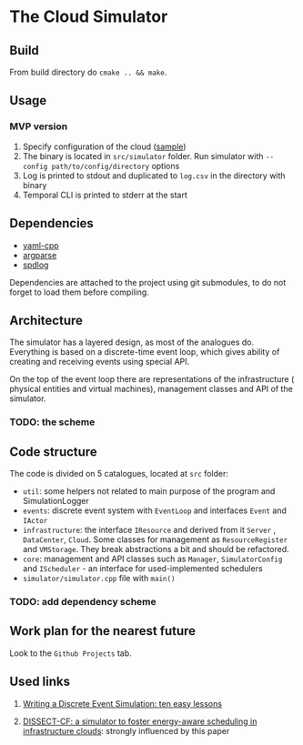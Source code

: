 # The Cloud Simulator

## Build

From build directory do `cmake .. && make`.

## Usage

### MVP version

1) Specify configuration of the cloud ([sample](/config))
2) The binary is located in `src/simulator` folder. Run simulator
   with `--config path/to/config/directory` options
3) Log is printed to stdout and duplicated to `log.csv` in the directory with
   binary
4) Temporal CLI is printed to stderr at the start

## Dependencies

* [yaml-cpp](https://github.com/jbeder/yaml-cpp)
* [argparse](https://github.com/p-ranav/argparse)
* [spdlog](https://github.com/gabime/spdlog)

Dependencies are attached to the project using git submodules, to do not forget
to load them before compiling.

## Architecture

The simulator has a layered design, as most of the analogues do. Everything is
based on a discrete-time event loop, which gives ability of creating and
receiving events using special API.

On the top of the event loop there are representations of the infrastructure (
physical entities and virtual machines), management classes and API of the
simulator.

### TODO: the scheme

## Code structure

The code is divided on 5 catalogues, located at `src` folder:

* `util`: some helpers not related to main purpose of the program and
  SimulationLogger
* `events`: discrete event system with `EventLoop` and interfaces `Event`
  and `IActor`
* `infrastructure`: the interface `IResource` and derived from it `Server`
  , `DataCenter`, `Cloud`. Some classes for management as `ResourceRegister`
  and `VMStorage`. They break abstractions a bit and should be refactored.
* `core`: management and API classes such as `Manager`, `SimulatorConfig`
  and `IScheduler` - an interface for used-implemented schedulers
* `simulator/simulator.cpp` file with `main()`

### TODO: add dependency scheme

## Work plan for the nearest future

Look to the `Github Projects` tab.

## Used links

1) [Writing a Discrete Event Simulation: ten easy lessons](https://users.cs.northwestern.edu/~agupta/_projects/networking/QueueSimulation/mm1.html)

2) [DISSECT-CF: a simulator to foster energy-aware scheduling in infrastructure clouds](https://arxiv.org/pdf/1604.06581.pdf):
   strongly influenced by this paper
